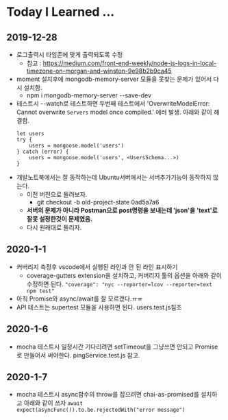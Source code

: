# Today I Learned ...

## 2019-12-28 
* 로그출력시 타임존에 맞게 출력되도록 수정
    * 참고 : https://medium.com/front-end-weekly/node-js-logs-in-local-timezone-on-morgan-and-winston-9e98b2b9ca45
* moment 설치후에 mongodb-memory-server 모듈을 못찾는 문제가 있어서 다시 설치함.
    * npm i mongodb-memory-server --save-dev
* 테스트시 --watch로 테스트하면 두번째 테스트에서 'OverwriteModelError: Cannot overwrite `Servers` model once compiled.' 에러 발생. 아래와 같이 해결함. 
    ```
    let users
    try {
        users = mongoose.model('users')
    } catch (error) {
        users = mongoose.model('users', <UsersSchema...>)
    }
    ```
* 개발노트북에서는 잘 동작하는데 Ubuntu서버에서는 서버추가기능이 동작하지 않는다.
    * 이전 버전으로 돌려보자.
        * git checkout -b old-project-state 0ad5a7a6
    * __서버의 문제가 아니라 Postman으로 post명령을 보내는데 'json'을 'text'로 잘못 설정한것이 문제였음.__
    * 다시 원래대로 돌리자.

## 2020-1-1
* 커버리지 측정후 vscode에서 실행된 라인과 안 된 라인 표시하기
    * coverage-gutters extension을 설치하고, 커버리지 툴의 옵션을 아래와 같이 수정하면 된다.
    ``` "coverage": "nyc --reporter=lcov --reporter=text npm test" ```
* 아직 Promise와 async/await를 잘 모르겠다.ㅠㅠ
* API 테스트는 supertest 모듈을 사용하면 된다. users.test.js침조

## 2020-1-6
* mocha 테스트시 일정시간 기다리려면 setTimeout을 그냥쓰면 안되고 Promise로 만들어서 써야한다. pingService.test.js 참고.

## 2020-1-7
* mocha 테스트시 async함수의 throw를 잡으려면 chai-as-promised를 설치하고 아래와 같이 쓰자
```await expect(asyncFunc()).to.be.rejectedWith("error message")```